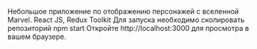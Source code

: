 Небольшое приложение по отображению персонажей с вселенной Marvel.  React JS, Redux Toolkit
Для запуска необходимо сколировать репозиторий
npm start
Откройте http://localhost:3000 для просмотра в вашем браузере.
